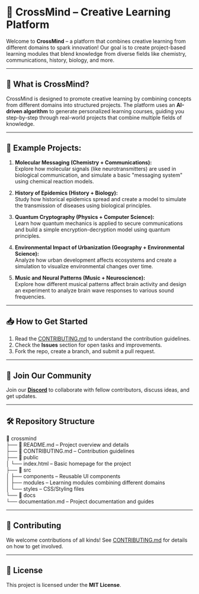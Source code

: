 # 🌟 CrossMind – Creative Learning Platform

Welcome to **CrossMind** – a platform that combines creative learning from different domains to spark innovation! Our goal is to create project-based learning modules that blend knowledge from diverse fields like chemistry, communications, history, biology, and more.

---

## 🚀 What is CrossMind?  
CrossMind is designed to promote creative learning by combining concepts from different domains into structured projects. The platform uses an **AI-driven algorithm** to generate personalized learning courses, guiding you step-by-step through real-world projects that combine multiple fields of knowledge.

---

## 🌟 Example Projects:
1. **Molecular Messaging (Chemistry + Communications):**  
   Explore how molecular signals (like neurotransmitters) are used in biological communication, and simulate a basic "messaging system" using chemical reaction models.  

2. **History of Epidemics (History + Biology):**  
   Study how historical epidemics spread and create a model to simulate the transmission of diseases using biological principles.  

3. **Quantum Cryptography (Physics + Computer Science):**  
   Learn how quantum mechanics is applied to secure communications and build a simple encryption-decryption model using quantum principles.  

4. **Environmental Impact of Urbanization (Geography + Environmental Science):**  
   Analyze how urban development affects ecosystems and create a simulation to visualize environmental changes over time.  

5. **Music and Neural Patterns (Music + Neuroscience):**  
   Explore how different musical patterns affect brain activity and design an experiment to analyze brain wave responses to various sound frequencies.  

---

## 📥 How to Get Started  
1. Read the [CONTRIBUTING.md](./CONTRIBUTING.md) to understand the contribution guidelines.  
2. Check the **Issues** section for open tasks and improvements.  
3. Fork the repo, create a branch, and submit a pull request.  

---

## 💬 Join Our Community  
Join our **[Discord](https://discord.gg/your-discord-link)** to collaborate with fellow contributors, discuss ideas, and get updates.  

---

## 🛠️ Repository Structure  
📂 crossmind  
├── 📄 README.md – Project overview and details  
├── 📄 CONTRIBUTING.md – Contribution guidelines  
├── 📂 public  
│   └── index.html – Basic homepage for the project  
├── 📂 src  
│   ├── components – Reusable UI components  
│   ├── modules – Learning modules combining different domains  
│   └── styles – CSS/Styling files  
└── 📂 docs  
    └── documentation.md – Project documentation and guides 

    
---

## 🤝 Contributing  
We welcome contributions of all kinds! See [CONTRIBUTING.md](./CONTRIBUTING.md) for details on how to get involved.  

---

## 🎯 License  
This project is licensed under the **MIT License**.  
